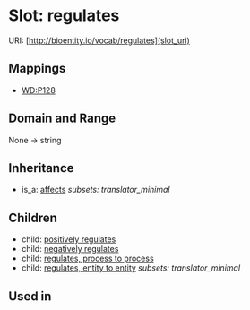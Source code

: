 # Slot: regulates




URI: [http://bioentity.io/vocab/regulates](slot_uri)
## Mappings

 * [WD:P128](http://purl.obolibrary.org/obo/WD_P128)
## Domain and Range

None -> string
## Inheritance

 *  is_a: [affects](affects.md) *subsets: translator_minimal*
## Children

 *  child: [positively regulates](positively_regulates.md)
 *  child: [negatively regulates](negatively_regulates.md)
 *  child: [regulates, process to process](regulates_process_to_process.md)
 *  child: [regulates, entity to entity](regulates_entity_to_entity.md) *subsets: translator_minimal*
## Used in

